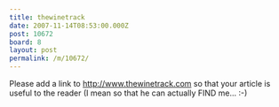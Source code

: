 ```yaml
---
title: thewinetrack
date: 2007-11-14T08:53:00.000Z
post: 10672
board: 8
layout: post
permalink: /m/10672/
---
```

Please add a link to http://www.thewinetrack.com so that your article is useful to the reader (I mean so that he can actually FIND me... :-)
